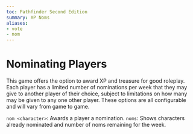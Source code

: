 ```yaml
---
toc: Pathfinder Second Edition
summary: XP Noms
aliases:
- vote
- nom
---
```


# Nominating Players

This game offers the option to award XP and treasure for good roleplay. Each player has a limited number of nominations per week that they may give to another player of their choice, subject to limitations on how many may be given to any one other player. These options are all configurable and will vary from game to game.

`nom <character>`: Awards a player a nomination.
`noms`: Shows characters already nominated and number of noms remaining for the week. 
